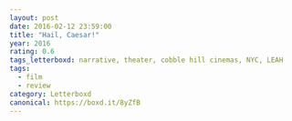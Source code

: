 ```yaml
---
layout: post 
date: 2016-02-12 23:59:00
title: "Hail, Caesar!"
year: 2016
rating: 0.6
tags_letterboxd: narrative, theater, cobble hill cinemas, NYC, LEAH
tags:
  - film
  - review
category: Letterboxd
canonical: https://boxd.it/8yZfB
---
```

